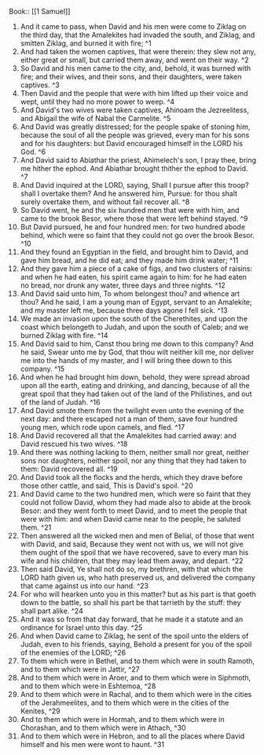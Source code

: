  Book:: [[1 Samuel]]
 1. And it came to pass, when David and his men were come to Ziklag on the third day, that the Amalekites had invaded the south, and Ziklag, and smitten Ziklag, and burned it with fire; ^1
 2. And had taken the women captives, that were therein: they slew not any, either great or small, but carried them away, and went on their way. ^2
 3. So David and his men came to the city, and, behold, it was burned with fire; and their wives, and their sons, and their daughters, were taken captives. ^3
 4. Then David and the people that were with him lifted up their voice and wept, until they had no more power to weep. ^4
 5. And David's two wives were taken captives, Ahinoam the Jezreelitess, and Abigail the wife of Nabal the Carmelite. ^5
 6. And David was greatly distressed; for the people spake of stoning him, because the soul of all the people was grieved, every man for his sons and for his daughters: but David encouraged himself in the LORD his God. ^6
 7. And David said to Abiathar the priest, Ahimelech's son, I pray thee, bring me hither the ephod. And Abiathar brought thither the ephod to David. ^7
 8. And David inquired at the LORD, saying, Shall I pursue after this troop? shall I overtake them? And he answered him, Pursue: for thou shalt surely overtake them, and without fail recover all. ^8
 9. So David went, he and the six hundred men that were with him, and came to the brook Besor, where those that were left behind stayed. ^9
 10. But David pursued, he and four hundred men: for two hundred abode behind, which were so faint that they could not go over the brook Besor. ^10
 11. And they found an Egyptian in the field, and brought him to David, and gave him bread, and he did eat; and they made him drink water; ^11
 12. And they gave him a piece of a cake of figs, and two clusters of raisins: and when he had eaten, his spirit came again to him: for he had eaten no bread, nor drunk any water, three days and three nights. ^12
 13. And David said unto him, To whom belongest thou? and whence art thou? And he said, I am a young man of Egypt, servant to an Amalekite; and my master left me, because three days agone I fell sick. ^13
 14. We made an invasion upon the south of the Cherethites, and upon the coast which belongeth to Judah, and upon the south of Caleb; and we burned Ziklag with fire. ^14
 15. And David said to him, Canst thou bring me down to this company? And he said, Swear unto me by God, that thou wilt neither kill me, nor deliver me into the hands of my master, and I will bring thee down to this company. ^15
 16. And when he had brought him down, behold, they were spread abroad upon all the earth, eating and drinking, and dancing, because of all the great spoil that they had taken out of the land of the Philistines, and out of the land of Judah. ^16
 17. And David smote them from the twilight even unto the evening of the next day: and there escaped not a man of them, save four hundred young men, which rode upon camels, and fled. ^17
 18. And David recovered all that the Amalekites had carried away: and David rescued his two wives. ^18
 19. And there was nothing lacking to them, neither small nor great, neither sons nor daughters, neither spoil, nor any thing that they had taken to them: David recovered all. ^19
 20. And David took all the flocks and the herds, which they drave before those other cattle, and said, This is David's spoil. ^20
 21. And David came to the two hundred men, which were so faint that they could not follow David, whom they had made also to abide at the brook Besor: and they went forth to meet David, and to meet the people that were with him: and when David came near to the people, he saluted them. ^21
 22. Then answered all the wicked men and men of Belial, of those that went with David, and said, Because they went not with us, we will not give them ought of the spoil that we have recovered, save to every man his wife and his children, that they may lead them away, and depart. ^22
 23. Then said David, Ye shall not do so, my brethren, with that which the LORD hath given us, who hath preserved us, and delivered the company that came against us into our hand. ^23
 24. For who will hearken unto you in this matter? but as his part is that goeth down to the battle, so shall his part be that tarrieth by the stuff: they shall part alike. ^24
 25. And it was so from that day forward, that he made it a statute and an ordinance for Israel unto this day. ^25
 26. And when David came to Ziklag, he sent of the spoil unto the elders of Judah, even to his friends, saying, Behold a present for you of the spoil of the enemies of the LORD; ^26
 27. To them which were in Bethel, and to them which were in south Ramoth, and to them which were in Jattir, ^27
 28. And to them which were in Aroer, and to them which were in Siphmoth, and to them which were in Eshtemoa, ^28
 29. And to them which were in Rachal, and to them which were in the cities of the Jerahmeelites, and to them which were in the cities of the Kenites, ^29
 30. And to them which were in Hormah, and to them which were in Chorashan, and to them which were in Athach, ^30
 31. And to them which were in Hebron, and to all the places where David himself and his men were wont to haunt. ^31
